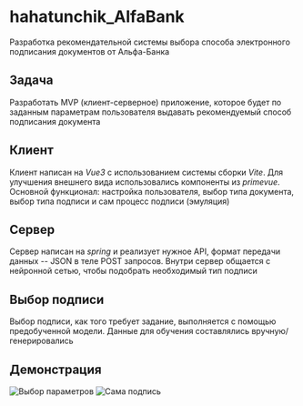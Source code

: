 # hahatunchik_AlfaBank

Разработка рекомендательной системы выбора способа электронного подписания документов от Альфа-Банка

## Задача
Разработать MVP (клиент-серверное) приложение, которое будет по заданным параметрам пользователя выдавать рекомендуемый способ подписания документа

## Клиент
Клиент написан на *Vue3* с использованием системы сборки *Vite*. Для улучшения внешнего вида использовались компоненты из *primevue*. Основной функционал: настройка пользователя, выбор типа документа, выбор типа подписи и сам процесс подписи (эмуляция)

## Сервер
Сервер написан на *spring* и реализует нужное API, формат передачи данных -- JSON в теле POST запросов. Внутри сервер общается с нейронной сетью, чтобы подобрать необходимый тип подписи

## Выбор подписи
Выбор подписи, как того требует задание, выполняется с помощью предобученной модели. Данные для обучения составлялись вручную/генерировались

## Демонстрация
![Выбор параметров](images/photo1)
![Сама подпись](images/photo2)
